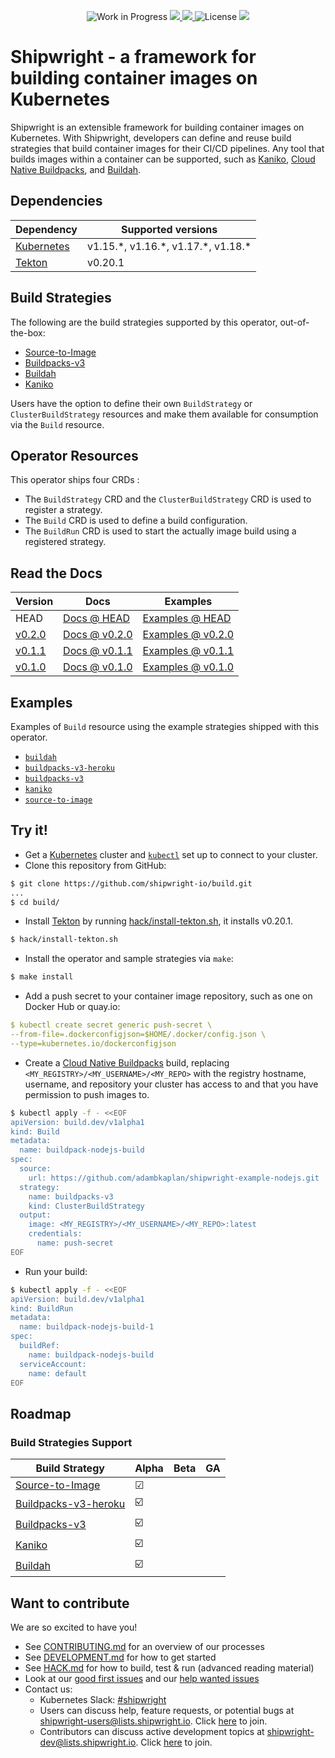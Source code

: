 <!--
Copyright The Shipwright Contributors

SPDX-License-Identifier: Apache-2.0
-->

<p align="center">
    <img alt="Work in Progress" src="https://img.shields.io/badge/Status-Work%20in%20Progress-informational">
    <a alt="GoReport" href="https://goreportcard.com/report/github.com/shipwright-io/build">
        <img src="https://goreportcard.com/badge/github.com/shipwright-io/build">
    </a>
    <a alt="Travis-CI Status" href="https://travis-ci.org/github/shipwright-io/build">
        <img src="https://travis-ci.org/shipwright-io/build.svg?branch=master">
    </a>
    <img alt="License" src="https://img.shields.io/github/license/shipwright-io/build">
    <a href="https://pkg.go.dev/mod/github.com/shipwright-io/build"> <img src="https://img.shields.io/badge/go.dev-reference-007d9c?logo=go&logoColor=white"></a>
</p>

# Shipwright - a framework for building container images on Kubernetes

Shipwright is an extensible framework for building container images on Kubernetes. With Shipwright,
developers can define and reuse build strategies that build container images for their CI/CD
pipelines. Any tool that builds images within a container can be supported, such
as [Kaniko](https://github.com/GoogleContainerTools/kaniko),
[Cloud Native Buildpacks](https://buildpacks.io/), and [Buildah](https://buildah.io/).

## Dependencies

| Dependency                                | Supported versions                     |
| ----------------------------------------- | -------------------------------------- |
| [Kubernetes](https://kubernetes.io/)      | v1.15.\*, v1.16.\*, v1.17.\*, v1.18.\* |
| [Tekton](https://cloud.google.com/tekton) | v0.20.1                                |

## Build Strategies

The following are the build strategies supported by this operator, out-of-the-box:

* [Source-to-Image](docs/buildstrategies.md#source-to-image)
* [Buildpacks-v3](docs/buildstrategies.md#buildpacks-v3)
* [Buildah](docs/buildstrategies.md#buildah)
* [Kaniko](docs/buildstrategies.md#kaniko)

Users have the option to define their own `BuildStrategy` or `ClusterBuildStrategy` resources and make them available for consumption via the `Build` resource.

## Operator Resources

This operator ships four CRDs :

* The `BuildStrategy` CRD and the `ClusterBuildStrategy` CRD is used to register a strategy.
* The `Build` CRD is used to define a build configuration.
* The `BuildRun` CRD is used to start the actually image build using a registered strategy.

## Read the Docs

| Version | Docs                           | Examples                    |
| ------- | ------------------------------ | --------------------------- |
| HEAD    | [Docs @ HEAD](/docs/README.md) | [Examples @ HEAD](/samples) |
| [v0.2.0](https://github.com/shipwright-io/build/releases/tag/v0.2.0)    | [Docs @ v0.2.0](https://github.com/shipwright-io/build/tree/v0.2.0/docs) | [Examples @ v0.2.0](https://github.com/shipwright-io/build/tree/v0.2.0/samples) |
| [v0.1.1](https://github.com/shipwright-io/build/releases/tag/v0.1.1)    | [Docs @ v0.1.1](https://github.com/shipwright-io/build/tree/v0.1.1/docs) | [Examples @ v0.1.1](https://github.com/shipwright-io/build/tree/v0.1.1/samples) |
| [v0.1.0](https://github.com/shipwright-io/build/releases/tag/v0.1.0)    | [Docs @ v0.1.0](https://github.com/shipwright-io/build/tree/v0.1.0/docs) | [Examples @ v0.1.0](https://github.com/shipwright-io/build/tree/v0.1.0/samples) |

## Examples

Examples of `Build` resource using the example strategies shipped with this operator.

* [`buildah`](samples/build/build_buildah_cr.yaml)
* [`buildpacks-v3-heroku`](samples/build/build_buildpacks-v3-heroku_cr.yaml)
* [`buildpacks-v3`](samples/build/build_buildpacks-v3_cr.yaml)
* [`kaniko`](samples/build/build_kaniko_cr.yaml)
* [`source-to-image`](samples/build/build_source-to-image_cr.yaml)

## Try it!

* Get a [Kubernetes](https://kubernetes.io/) cluster and [`kubectl`](https://kubernetes.io/docs/reference/kubectl/overview/) set up to connect to your cluster.
* Clone this repository from GitHub:

```bash
$ git clone https://github.com/shipwright-io/build.git
...
$ cd build/
```

* Install [Tekton](https://cloud.google.com/tekton) by running [hack/install-tekton.sh](hack/install-tekton.sh), it installs v0.20.1.

```bash
$ hack/install-tekton.sh
```

* Install the operator and sample strategies via `make`:

```bash
$ make install
```

* Add a push secret to your container image repository, such as one on Docker Hub or quay.io:

```yaml
$ kubectl create secret generic push-secret \
--from-file=.dockerconfigjson=$HOME/.docker/config.json \
--type=kubernetes.io/dockerconfigjson
```

* Create a [Cloud Native Buildpacks](samples/build/build_buildpacks_v3_cr.yaml) build, replacing
  `<MY_REGISTRY>/<MY_USERNAME>/<MY_REPO>` with the registry hostname, username, and repository your
  cluster has access to and that you have permission to push images to.

```bash
$ kubectl apply -f - <<EOF
apiVersion: build.dev/v1alpha1
kind: Build
metadata:
  name: buildpack-nodejs-build
spec:
  source:
    url: https://github.com/adambkaplan/shipwright-example-nodejs.git
  strategy:
    name: buildpacks-v3
    kind: ClusterBuildStrategy
  output:
    image: <MY_REGISTRY>/<MY_USERNAME>/<MY_REPO>:latest
    credentials:
      name: push-secret
EOF
```

* Run your build:

```bash
$ kubectl apply -f - <<EOF
apiVersion: build.dev/v1alpha1
kind: BuildRun
metadata:
  name: buildpack-nodejs-build-1
spec:
  buildRef:
    name: buildpack-nodejs-build
  serviceAccount:
    name: default
EOF
```

## Roadmap

### Build Strategies Support

| Build Strategy                                                                                  | Alpha | Beta | GA |
| ----------------------------------------------------------------------------------------------- | ----- | ---- | -- |
| [Source-to-Image](samples/buildstrategy/source-to-image/buildstrategy_source-to-image_cr.yaml)  | ☑     |      |    |
| [Buildpacks-v3-heroku](samples/buildstrategy/buildpacks-v3/buildstrategy_buildpacks-v3-heroku_cr.yaml)        | ☑️     |      |    |
| [Buildpacks-v3](samples/buildstrategy/buildpacks-v3/buildstrategy_buildpacks-v3_cr.yaml)        | ☑️     |      |    |
| [Kaniko](samples/buildstrategy/kaniko/buildstrategy_kaniko_cr.yaml)                             | ☑️     |      |    |
| [Buildah](samples/buildstrategy/buildah/buildstrategy_buildah_cr.yaml)                          | ☑️     |      |    |

## Want to contribute

We are so excited to have you!

- See [CONTRIBUTING.md](CONTRIBUTING.md) for an overview of our processes
- See [DEVELOPMENT.md](DEVELOPMENT.md) for how to get started
- See [HACK.md](HACK.md) for how to build, test & run
  (advanced reading material)
- Look at our
  [good first issues](https://github.com/shipwright-io/build/issues?q=is%3Aissue+is%3Aopen+label%3A%22good+first+issue%22)
  and our
  [help wanted issues](https://github.com/shipwright-io/build/issues?q=is%3Aissue+is%3Aopen+label%3A%22help+wanted%22)
- Contact us:
  - Kubernetes Slack: [#shipwright](https://kubernetes.slack.com/messages/shipwright)
  - Users can discuss help, feature requests, or potential bugs at [shipwright-users@lists.shipwright.io](https://lists.shipwright.io/archives/list/shipwright-users@lists.shipwright.io/).
  Click [here](https://lists.shipwright.io/admin/lists/shipwright-users.lists.shipwright.io/) to join.
  - Contributors can discuss active development topics at [shipwright-dev@lists.shipwright.io](https://lists.shipwright.io/archives/list/shipwright-dev@lists.shipwright.io/).
  Click [here](https://lists.shipwright.io/admin/lists/shipwright-dev.lists.shipwright.io/) to join.

[corev1container]: https://github.com/kubernetes/api/blob/v0.17.3/core/v1/types.go#L2106
[pipelinesoperator]: https://www.openshift.com/learn/topics/pipelines
[operatorsdk]: https://github.com/operator-framework/operator-sdk

